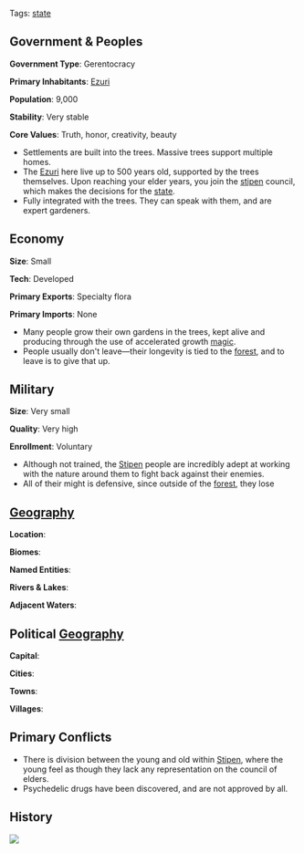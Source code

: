 Tags: [state](States)

## Government & Peoples

**Government Type**: Gerentocracy

**Primary Inhabitants**: [Ezuri](Ezuri)

**Population**: 9,000

**Stability**: Very stable

**Core Values**: Truth, honor, creativity, beauty

- Settlements are built into the trees. Massive trees support multiple homes.
- The [Ezuri](Ezuri) here live up to 500 years old, supported by the trees themselves. Upon reaching your elder years, you join the [stipen](Stipen) council, which makes the decisions for the [state](States).
- Fully integrated with the trees. They can speak with them, and are expert gardeners.


## Economy

**Size**: Small

**Tech**: Developed

**Primary Exports**: Specialty flora

**Primary Imports**: None

- Many people grow their own gardens in the trees, kept alive and producing through the use of accelerated growth [magic](Magic).
- People usually don't leave—their longevity is tied to the [forest](Forests), and to leave is to give that up.


## Military

**Size**: Very small

**Quality**: Very high

**Enrollment**: Voluntary

- Although not trained, the [Stipen](Stipen) people are incredibly adept at working with the nature around them to fight back against their enemies.
- All of their might is defensive, since outside of the [forest](Forests), they lose 


## [Geography](Geography)

**Location**: 

**Biomes**: 

**Named Entities**:

**Rivers & Lakes**: 

**Adjacent Waters**: 


## Political [Geography](Geography)

**Capital**: 

**Cities**: 

**Towns**: 

**Villages**: 


## Primary Conflicts

- There is division between the young and old within [Stipen](Stipen), where the young feel as though they lack any representation on the council of elders.
- Psychedelic drugs have been discovered, and are not approved by all.


## History



![](/img/1800x900_460_Tree_house_2d_fantasy_architecture_village_picture_image_digital_art.jpg)